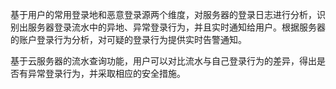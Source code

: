 基于用户的常用登录地和恶意登录源两个维度，对服务器的登录日志进行分析，识别出服务器登录流水中的异地、异常登录行为，并且实时通知给用户。根据服务器的账户登录行为分析，对可疑的登录行为提供实时告警通知。

基于云服务器的流水查询功能，用户可以对比流水与自己登录行为的差异，得出是否有异常登录行为，并采取相应的安全措施。